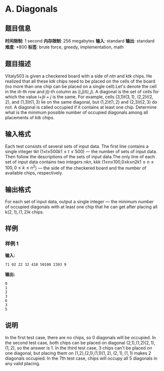 # A. Diagonals

## 题目信息

**时间限制**: 1 second
**内存限制**: 256 megabytes
**输入**: standard
**输出**: standard
**难度**: *800
**标签**: brute force, greedy, implementation, math

## 题目描述

Vitaly503 is given a checkered board with a side of n$t$$n$ and k$t$$k$ chips. He realized that all these k$t$$k$ chips need to be placed on the cells of the board (no more than one chip can be placed on a single cell).Let's denote the cell in the i$t$$i$-th row and j$t$$j$-th column as (i,j)$t$$(i ,j)$. A diagonal is the set of cells for which the value i+j$t$$i + j$ is the same. For example, cells (3,1)$t$$(3, 1)$, (2,2)$t$$(2, 2)$, and (1,3)$t$$(1, 3)$ lie on the same diagonal, but (1,2)$t$$(1, 2)$ and (2,3)$t$$(2, 3)$ do not. A diagonal is called occupied if it contains at least one chip. Determine what is the minimum possible number of occupied diagonals among all placements of k$t$$k$ chips.

## 输入格式

Each test consists of several sets of input data. The first line contains a single integer t$k$$t$ (1≤t≤500$k$$1 \le t \le 500$) — the number of sets of input data. Then follow the descriptions of the sets of input data.The only line of each set of input data contains two integers n$k$$n$, k$k$$k$ (1≤n≤100,0≤k≤n2$k$$1 \le n \le 100, 0 \le k \le n^2$) — the side of the checkered board and the number of available chips, respectively.

## 输出格式

For each set of input data, output a single integer — the minimum number of occupied diagonals with at least one chip that he can get after placing all k$(2, 1), (1, 2)$$k$ chips.

## 样例

### 样例 1

**输入:**
```
71 02 22 32 410 50100 2393 9
```

**输出:**
```
0
1
2
3
6
3
5
```

## 说明

In the first test case, there are no chips, so 0 diagonals will be occupied. In the second test case, both chips can be placed on diagonal (2,1),(1,2)$(2, 1), (1, 2)$, so the answer is 1. In the third test case, 3 chips can't be placed on one diagonal, but placing them on (1,2),(2,1),(1,1)$(1, 2), (2, 1), (1, 1)$ makes 2 diagonals occupied. In the 7th test case, chips will occupy all 5 diagonals in any valid placing.
